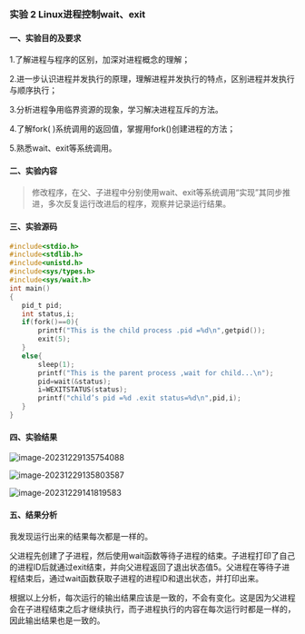 ### 实验 2 Linux进程控制wait、exit

#### 一、实验目的及要求

1.了解进程与程序的区别，加深对进程概念的理解；

2.进一步认识进程并发执行的原理，理解进程并发执行的特点，区别进程并发执行与顺序执行；

3.分析进程争用临界资源的现象，学习解决进程互斥的方法。

4.了解fork( )系统调用的返回值，掌握用fork()创建进程的方法；

5.熟悉wait、exit等系统调用。

#### 二、实验内容

> 修改程序，在父、子进程中分别使用wait、exit等系统调用“实现”其同步推进，多次反复运行改进后的程序，观察并记录运行结果。

#### 三、实验源码

```c
#include<stdio.h>
#include<stdlib.h>
#include<unistd.h>
#include<sys/types.h>
#include<sys/wait.h>
int main()
{
   pid_t pid;
   int status,i;
   if(fork()==0){
       printf("This is the child process .pid =%d\n",getpid());
       exit(5);
   }
   else{
       sleep(1);
       printf("This is the parent process ,wait for child...\n");
       pid=wait(&status);
       i=WEXITSTATUS(status);
       printf("child’s pid =%d .exit status=%d\n",pid,i);
   }
}

```



#### 四、实验结果

![image-20231229135754088](C:\Users\XIMI\AppData\Roaming\Typora\typora-user-images\image-20231229135754088.png)

![image-20231229135803587](C:\Users\XIMI\AppData\Roaming\Typora\typora-user-images\image-20231229135803587.png)

![image-20231229141819583](C:\Users\XIMI\AppData\Roaming\Typora\typora-user-images\image-20231229141819583.png)

#### 五、结果分析

我发现运行出来的结果每次都是一样的。

父进程先创建了子进程，然后使用wait函数等待子进程的结束。子进程打印了自己的进程ID后就通过exit结束，并向父进程返回了退出状态值5。父进程在等待子进程结束后，通过wait函数获取子进程的进程ID和退出状态，并打印出来。

根据以上分析，每次运行的输出结果应该是一致的，不会有变化。这是因为父进程会在子进程结束之后才继续执行，而子进程执行的内容在每次运行时都是一样的，因此输出结果也是一致的。
